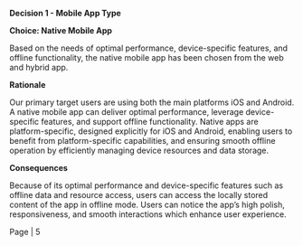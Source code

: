 <a name="br1"></a> 

**Decision 1 - Mobile App Type**

**Choice: Native Mobile App**

Based on the needs of optimal performance, device-specific features, and offline functionality, the native mobile app has been chosen from the web and hybrid app.

**Rationale**

Our primary target users are using both the main platforms iOS and Android. A native mobile app can deliver optimal performance, leverage device-specific features, and support offline functionality. Native apps are platform-specific, designed explicitly for iOS and Android, enabling users to benefit from platform-specific capabilities, and ensuring smooth offline operation by efficiently managing device resources and data storage.

**Consequences**

Because of its optimal performance and device-specific features such as offline data and resource access, users can access the locally stored content of the app in offline mode. Users can notice the app’s high polish, responsiveness, and smooth interactions which enhance user experience.

Page | 5


